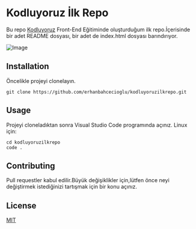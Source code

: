 # Kodluyoruz İlk Repo
Bu repo [Kodluyoruz](https://www.kodluyoruz.org/) Front-End Eğitiminde oluşturduğum ilk repo.İçerisinde bir adet README dosyası, bir adet de index.html dosyası barındırıyor.

![Image](https://ibb.co/9HZGgvb)

## Installation
Öncelikle projeyi clonelayın.
```
git clone https://github.com/erhanbahcecioglu/kodluyoruzilkrepo.git
```
## Usage
Projeyi cloneladıktan sonra Visual Studio Code programında açınız.
Linux için:
```
cd kodluyoruzilkrepo
code .
```
## Contributing 
Pull requestler kabul edilir.Büyük değişiklikler için,lütfen önce neyi değiştirmek istediğinizi tartışmak için bir konu açınız.

## License
[MIT](https://opensource.org/licenses/MIT)

